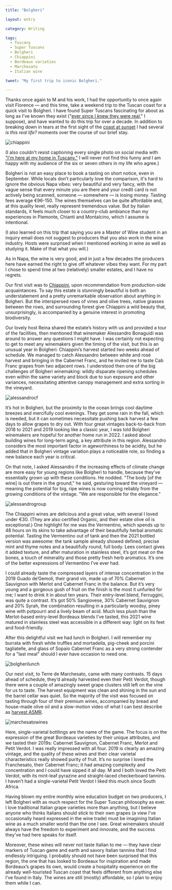 ```yaml
---
title: "Bolgheri"

layout: entry

category: Writing

tags:
  - Tuscany
  - Super Tuscans
  - Bolgheri
  - Chiappini
  - Bordeaux varieties
  - Marchesato
  - Italian wine

tweet: "My first trip to iconic Bolgheri."

---
```

Thanks once again to M and his work, I had the opportunity to once again visit Florence — and this time, take a weekend trip to the Tuscan coast for a quick visit to Bolgheri. I have found Super Tuscans fascinating for about as long as I've known they exist ("[ever since I knew they were real,](https://www.youtube.com/watch?v=1VbZE6YhjKk)" I suppose), and have wanted to do this trip for over a decade. In addition to breaking down in tears at the first sight of the [coast at sunset](https://www.instagram.com/p/CicXk2cNZLx/) I had several _is this real life?_ moments over the course of our brief stay. 

![chiappini](/photos/chiappini.jpg "Olive trees and vines at Chiappini")

(I also couldn't resist captioning every single photo on social media with ["I'm here at my home in Tuscany."](https://www.jamessuckling.com/videos/how-my-100-point-scale-for-rating-wine-works/) I will never not find this funny and I am happy with my audience of the six or seven others in my life who agree.)

Bolgheri is not an easy place to book a tasting on short notice, even in September. While locals don’t particularly love the comparison, it's hard to ignore the obvious Napa vibes: very beautiful and very fancy, with the vague sense that every minute you are there and your credit card is not actively being scanned, someone — somewhere — is losing money. Tasting fees average €96-150. The wines themselves can be quite affordable and, at this quality level, really represent tremendous value. But by Italian standards, it feels much closer to a country-club ambiance than my experiences in Piemonte, Chianti and Montalcino, which I assume is intentional.

(I also learned on this trip that saying you are a Master of Wine student in an inquiry email does not suggest to producers that you also work in the wine industry. Hosts were surprised when I mentioned working in wine as well as studying it. Make of that what you will.)

As in Napa, the wine is very good, and in just a few decades the producers here have earned the right to give off whatever vibes they want. For my part I chose to spend time at two (relatively) smaller estates, and I have no regrets.

Our first visit was to [Chiappini](http://www.giovannichiappini.it/en/home.html), upon recommendation from production-side acquaintances. To say this estate is stunningly beautiful is both an understatement and a pretty unremarkable observation about anything in Bolgheri. But the interspersed rows of vines and olive trees, native grasses between the rows, and surrounding forest give Chiappini a wild beauty that, unsurprisingly, is accompanied by a genuine interest in promoting biodiversity. 

Our lovely host Reina shared the estate’s history with us and provided a tour of the facilities, then mentioned that winemaker Alessandro Bonaguidi was around to answer any questions I might have. I was certainly not expecting to get to meet any winemakers given the timing of the visit, but this is an unusual year in Bolgheri: Chiappini’s harvest started two weeks ahead of schedule. We managed to catch Alessandro between white and rosé harvest and bringing in the Cabernet Franc, and he invited me to taste Cab Franc grapes from two adjacent rows. I understood then one of the big challenges of Bolgheri winemaking: wildly disparate ripening schedules even within the same variety and block due to sun exposure and other variances, necessitating attentive canopy management and extra sorting in the vineyard. 

![alessandrocf](/photos/alessandrocf.jpg "Winemaker Alessandro Bonaguidi")

It’s hot in Bolgheri, but the proximity to the ocean brings cool daytime breezes and mercifully cool evenings. They get some rain in the fall, which is needed, but it can sometimes necessitate pushing back harvest a few days to allow grapes to dry out. With four great vintages back-to-back from 2018 to 2021 and 2019 looking like a classic year, I was told Bolgheri winemakers are hopeful for another home run in 2022. I asked about building wines for long-term aging, a key attribute in this region. Alessandro considers the most important factor in ageworthiness to be acidity, but he added that in Bolgheri vintage variation plays a noticeable role, so finding a new balance each year is  critical.

On that note, I asked Alessandro if the increasing effects of climate change are more easy for young regions like Bolgheri to handle, because they've essentially grown up with these conditions. He nodded. "The body [of the wine] is out there in the ground," he said, gesturing toward the vineyard — meaning the potential for big, ripe wines is now coming reliably from the growing conditions of the vintage. "We are responsible for the elegance."

![alessandrogroup](/photos/alessandrogroup.jpg "Meeting Alessandro Bonaguidi")

The Chiappini wines are delicious and a great value, with several I loved under €30. (They are also certified Organic, and their estate olive oil is exceptional.) One highlight for me was the Vermentino, which spends up to 48 hours on its skins to take advantage of their beautifully herbal aromatic potential. Tasting the Vermentino out of tank and then the 2021 bottled version was awesome: the tank sample already showed defined, precise mint and thyme notes and a beautifully round, full body. Lees contact gives it added texture, and after maturation in stainless steel, it’s got meat on the bones, a touch of minerality and those pretty fresh herb aromatics. It’s one of the better expressions of Vermentino I’ve ever had. 

I could already taste the compressed layers of intense concentration in the 2019 Guado de’Gemoli, their grand vin, made up of 70% Cabernet Sauvignon with Merlot and Cabernet Franc in the balance. But it’s very young and a gorgeous gush of fruit on the finish is the most it unfurled for me; I want to drink it in about ten years. Their entry-level blend, Ferruggini, was quite a contrast. It’s got 50% Sangiovese, 30% Cabernet Sauvignon and 20% Syrah, the combination resulting in a particularly woodsy, piney wine with potpourri and a lively beam of acid. Much less plush than the Merlot-based entry-level Bordeaux blends I’ve tasted, this 2021 wine matured in stainless steel was accessible in a different way: light on its feet and food-friendly. 

After this delightful visit we had lunch in Bolgheri. I will remember my burrata with fresh white truffles and mortadella, pig-cheek and porcini tagliatelle, and glass of Sopaio Cabernet Franc as a very strong contender for a "last meal" should I ever have occasion to need one. 

![bolgherilunch](/photos/bolgherilunch.jpg "Lunch in Bolgheri")

Our next visit, to Terre de Marchesato, came with many contrasts. 15 days ahead of schedule, they’d already harvested even their Petit Verdot, though there were a couple of amazingly sweet grape clusters still left on the vine for us to taste. The harvest equipment was clean and shining in the sun and the barrel cellar was quiet. So the majority of the visit was focused on tasting through four of their premium wines, accompanied by bread and house-made olive oil and a slow-motion video of what I can best describe as [harvest ASMR](https://twitter.com/viciousvinifera/status/1569637523306995714?s=20&t=y2r07sva79NIsjODnnTh-g). 

![marchesatowines](/photos/marchesatowines.jpg "Marchesato wines")

Here, single-varietal bottlings are the name of the game. The focus is on the expression of the great Bordeaux varieties by their unique attributes, and we tasted their 2019s: Cabernet Sauvignon, Cabernet Franc, Merlot and Petit Verdot. I was really impressed with all four. 2019 is clearly an amazing vintage, and the quality of these wines and their clear varietal characteristics really showed purity of fruit. It’s no surprise I loved the Franchesato, their Cabernet Franc; it had amazing complexity and concentration and I could have sipped it all day. M and I both loved the Petit Verdot, with its mint-leaf pyrazine and straight-laced checkerboard tannins. I haven’t had a single-varietal Petit Verdot I liked this much since South Africa. 

Having blown my entire monthly wine education budget on two producers, I left Bolgheri with as much respect for the Super Tuscan philosophy as ever. I love traditional Italian grape varieties more than anything, but I believe anyone who thinks Italians should stick to their own grapes (a view I’ve occasionally heard expressed in the wine trade) must be imagining Italian wine as a much smaller world than the one I see. Great winemakers should always have the freedom to experiment and innovate, and the success they've had here speaks for itself. 

Moreover, these wines will never not taste Italian to me — they have clear markers of Tuscan game and earth and savory Italian tannins that I find endlessly intriguing. I probably should not have been surprised that this region, the one that has looked to Bordeaux for inspiration and made Bordeaux’s grapes its own, would create a hospitality experience on the already well-touristed Tuscan coast that feels different from anything else I’ve found in Italy. The wines are still (mostly) affordable, so I plan to enjoy them while I can.